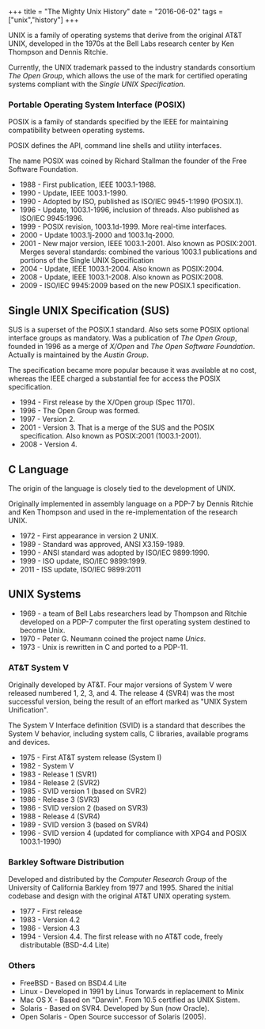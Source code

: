 +++
title = "The Mighty Unix History"
date = "2016-06-02"
tags = ["unix","history"]
+++

UNIX is a family of operating systems that derive from the original AT&T UNIX,
developed in the 1970s at the Bell Labs research center by Ken Thompson and
Dennis Ritchie.

Currently, the UNIX trademark passed to the industry standards consortium *The
Open Group*, which allows the use of the mark for certified operating systems
compliant with the *Single UNIX Specification*.

### Portable Operating System Interface (POSIX)

POSIX is a family of standards specified by the IEEE for maintaining
compatibility between operating systems.

POSIX defines the API, command line shells and utility interfaces.

The name POSIX was coined by Richard Stallman the founder of the Free Software
Foundation.

- 1988 - First publication, IEEE 1003.1-1988.
- 1990 - Update, IEEE 1003.1-1990.
- 1990 - Adopted by ISO, published as ISO/IEC 9945-1:1990 (POSIX.1).
- 1996 - Update, 1003.1-1996, inclusion of threads. Also published as ISO/IEC 9945:1996.
- 1999 - POSIX revision, 1003.1d-1999. More real-time interfaces.
- 2000 - Update 1003.1j-2000 and 1003.1q-2000.
- 2001 - New major version, IEEE 1003.1-2001. Also known as POSIX:2001. 
  Merges several standards: combined the various 1003.1 publications and
  portions of the Single UNIX Specification
- 2004 - Update, IEEE 1003.1-2004. Also known as POSIX:2004.
- 2008 - Update, IEEE 1003.1-2008. Also known as POSIX:2008.
- 2009 - ISO/IEC 9945:2009 based on the new POSIX.1 specification.

Single UNIX Specification (SUS)
-------------------------------

SUS is a superset of the POSIX.1 standard. Also sets some POSIX optional
interface groups as mandatory. Was a publication of *The Open Group*, founded
in 1996 as a merge of *X/Open* and *The Open Software Foundation*. Actually is
maintained by the *Austin Group*.

The specification became more popular because it was available at no cost,
whereas the IEEE charged a substantial fee for access the POSIX specification.

- 1994 - First release by the X/Open group (Spec 1170).
- 1996 - The Open Group was formed.
- 1997 - Version 2.
- 2001 - Version 3. That is a merge of the SUS and the POSIX specification. Also
  known as POSIX:2001 (1003.1-2001).
- 2008 - Version 4. 

C Language
----------

The origin of the language is closely tied to the development of UNIX. 

Originally implemented in assembly language on a PDP-7 by Dennis Ritchie and Ken
Thompson and used in the re-implementation of the research UNIX.

- 1972 - First appearance in version 2 UNIX.
- 1989 - Standard was approved, ANSI X3.159-1989.
- 1990 - ANSI standard was adopted by ISO/IEC 9899:1990.
- 1999 - ISO update, ISO/IEC 9899:1999.
- 2011 - ISS update, ISO/IEC 9899:2011

UNIX Systems
------------

- 1969 - a team of Bell Labs researchers lead by Thompson and Ritchie developed
  on a PDP-7 computer the first operating system destined to become Unix.
- 1970 - Peter G. Neumann coined the project name *Unics*.
- 1973 - Unix is rewritten in C and ported to a PDP-11.


### AT&T System V

Originally developed by AT&T. Four major versions of System V were released
numbered 1, 2, 3, and 4. The release 4 (SVR4) was the most successful version,
being the result of an effort marked as "UNIX System Unification".

The System V Interface definition (SVID) is a standard that describes the
System V behavior, including system calls, C libraries, available programs
and devices.

- 1975 - First AT&T system release (System I)
- 1982 - System V
- 1983 - Release 1 (SVR1)
- 1984 - Release 2 (SVR2)
- 1985 - SVID version 1 (based on SVR2)
- 1986 - Release 3 (SVR3)
- 1986 - SVID version 2 (based on SVR3)
- 1988 - Release 4 (SVR4)
- 1989 - SVID version 3 (based on SVR4)
- 1996 - SVID version 4 (updated for compliance with XPG4 and POSIX 1003.1-1990)

### Barkley Software Distribution

Developed and distributed by the *Computer Research Group* of the University of
California Barkley from 1977 and 1995. Shared the initial codebase and design
with the original AT&T UNIX operating system.

- 1977 - First release
- 1983 - Version 4.2
- 1986 - Version 4.3
- 1994 - Version 4.4. The first release with no AT&T code, freely distributable
  (BSD-4.4 Lite)

### Others

- FreeBSD - Based on BSD4.4 Lite
- Linux - Developed in 1991 by Linus Torwards in replacement to Minix
- Mac OS X - Based on "Darwin". From 10.5 certified as UNIX Sistem.
- Solaris - Based on SVR4. Developed by Sun (now Oracle).
- Open Solaris - Open Source successor of Solaris (2005).
